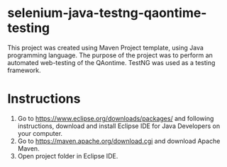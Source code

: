 # selenium-java-testng-qaontime-testing
This project was created using Maven Project template, using Java programming language. The purpose of the project was to perform an automated web-testing of the QAontime. TestNG was used as a testing framework. 

# Instructions
1. Go to https://www.eclipse.org/downloads/packages/ and following instructions, download and install Eclipse IDE for Java Developers on your computer. 
2. Go to https://maven.apache.org/download.cgi and download Apache Maven. 
3. Open project folder in Eclipse IDE. 
<aprasyti config faila>

